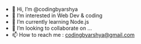 - 👋 Hi, I’m @codingbyarshya
- 👀 I’m interested in Web Dev & coding
- 🌱 I’m currently learning Node.js
- 💞️ I’m looking to collaborate on ...
- 📫 How to reach me : codingbyarshya@gmail.com

<!---
codingbyarshya/codingbyarshya is a ✨ special ✨ repository because its `README.md` (this file) appears on your GitHub profile.
You can click the Preview link to take a look at your changes.
--->

